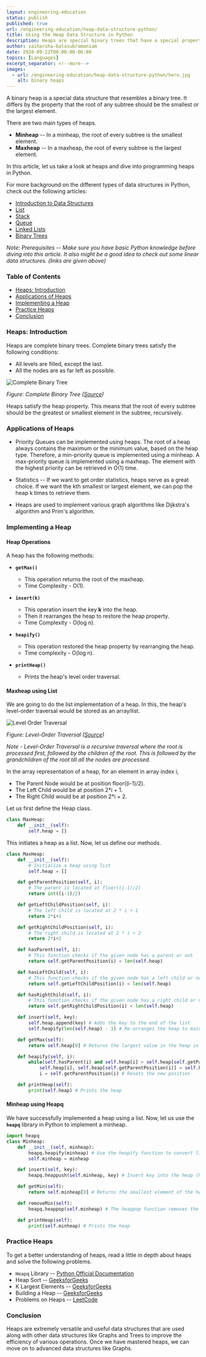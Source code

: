 ```yaml
---
layout: engineering-education
status: publish
published: true
url: /engineering-education/heap-data-structure-python/
title: Using the Heap Data Structure in Python
description: Heaps are special binary trees that have a special property. The key present at the root node of every sub-tree must be the greatest or minimum among all the keys.
author: saiharsha-balasubramaniam
date: 2020-09-22T00:00:00-06:00
topics: [Languages]
excerpt_separator: <!--more-->
images:
  - url: /engineering-education/heap-data-structure-python/hero.jpg
    alt: binary heaps
---
```


A binary heap is a special data structure that resembles a binary tree. It differs by the property that the root of any subtree should be the smallest or the largest element.

<!--more-->

There are two main types of heaps.

- **Minheap** -- In a minheap, the root of every subtree is the smallest element.
- **Maxheap** -- In a maxheap, the root of every subtree is the largest element.

In this article, let us take a look at heaps and dive into programming heaps in Python.

For more background on the different types of data structures in Python, check out the following articles:

- [Introduction to Data Structures](/engineering-education/data-structures-python-part-1/)
- [List](/engineering-education/list-data-structure-python/)
- [Stack](/engineering-education/stack-data-structure-python/)
- [Queue](/engineering-education/queue-data-structure-python/)
- [Linked Lists](/engineering-education/linked-list-data-structure-python/)
- [Binary Trees](/engineering-education/binary-tree-data-structure-python/)

_Note: Prerequisites -- Make sure you have basic Python knowledge before diving into this article. It also might be a good idea to check out some linear data structures. (links are given above)_

### Table of Contents

- [Heaps: Introduction](#heaps:-introduction)
- [Applications of Heaps](#applications-of-heaps)
- [Implementing a Heap](#implementing-a-heap)
- [Practice Heaps](#practice-heaps)
- [Conclusion](#conclusion)

### Heaps: Introduction

Heaps are complete binary trees. Complete binary trees satisfy the following conditions:

- All levels are filled, except the last.
- All the nodes are as far left as possible.

![Complete Binary Tree](/engineering-education/heap-data-structure-python/complete-binary-tree.png)

_Figure: Complete Binary Tree ([Source](https://www.andrew.cmu.edu/course/15-121/lectures/Trees/trees.html))_

Heaps satisfy the heap property. This means that the root of every subtree should be the greatest or smallest element in the subtree, recursively.

### Applications of Heaps

- Priority Queues can be implemented using heaps. The root of a heap always contains the maximum or the minimum value, based on the heap type. Therefore, a min-priority queue is implemented using a minheap. A max-priority queue is implemented using a maxheap. The element with the highest priority can be retrieved in O(1) time.

- Statistics -- If we want to get order statistics, heaps serve as a great choice. If we want the kth smallest or largest element, we can pop the heap k times to retrieve them.

- Heaps are used to implement various graph algorithms like Dijkstra's algorithm and Prim's algorithm.

### Implementing a Heap

#### Heap Operations

A heap has the following methods:

- **`getMax()`**

  - This operation returns the root of the maxheap.
  - Time Complexity - O(1).

- **`insert(k)`**

  - This operation insert the key **k** into the heap.
  - Then it rearranges the heap to restore the heap property.
  - Time Complexity - O(log n).

- **`heapify()`**

  - This operation restored the heap property by rearranging the heap.
  - Time complexity - O(log n).

- **`printHeap()`**

  - Prints the heap's level order traversal.

#### Maxheap using List

We are going to do the list implementation of a heap. In this, the heap's level-order traversal would be stored as an array/list.

![Level Order Traversal](/engineering-education/heap-data-structure-python/level-order-traversal.png)

_Figure: Level-Order Traversal ([Source](https://www.quora.com/What-is-level-order-traversal-in-a-binary-tree))_

_Note - Level-Order Traversal is a recursive traversal where the root is processed first, followed by the children of the root. This is followed by the grandchildren of the root till all the nodes are processed._

In the array representation of a heap, for an element in array index i,

- The Parent Node would be at position floor((i-1)/2).
- The Left Child would be at position 2\*i + 1.
- The Right Child would be at position 2\*i + 2.

Let us first define the Heap class.

```python
class MaxHeap:
    def __init__(self):
        self.heap = []
```

This initiates a heap as a list. Now, let us define our methods.

```python
class MaxHeap:
    def __init__(self):
        # Initialize a heap using list
        self.heap = []

    def getParentPosition(self, i):
        # The parent is located at floor((i-1)/2)
        return int((i-1)/2)

    def getLeftChildPosition(self, i):
        # The left child is located at 2 * i + 1
        return 2*i+1

    def getRightChildPosition(self, i):
        # The right child is located at 2 * i + 2
        return 2*i+2

    def hasParent(self, i):
        # This function checks if the given node has a parent or not
        return self.getParentPosition(i) < len(self.heap)

    def hasLeftChild(self, i):
        # This function checks if the given node has a left child or not
        return self.getLeftChildPosition(i) < len(self.heap)

    def hasRightChild(self, i):
        # This function checks if the given node has a right child or not
        return self.getRightChildPosition(i) < len(self.heap)

    def insert(self, key):
        self.heap.append(key) # Adds the key to the end of the list
        self.heapify(len(self.heap) - 1) # Re-arranges the heap to maintain the heap property

    def getMax(self):
        return self.heap[0] # Returns the largest value in the heap in O(1) time.

    def heapify(self, i):
        while(self.hasParent(i) and self.heap[i] > self.heap[self.getParentPosition(i)]): # Loops until it reaches a leaf node
            self.heap[i], self.heap[self.getParentPosition(i)] = self.heap[self.getParentPosition(i)], self.heap[i] # Swap the values
            i = self.getParentPosition(i) # Resets the new position

    def printHeap(self):
        print(self.heap) # Prints the heap
```

#### Minheap using Heapq

We have successfully implemented a heap using a list. Now, let us use the **`heapq`** library in Python to implement a minheap.

```python
import heapq
class Minheap:
    def __init__(self, minheap):
        heapq.heapify(minheap) # Use the heapify function to convert list to a heap
        self.minheap = minheap

    def insert(self, key):
        heapq.heappush(self.minheap, key) # Insert key into the heap (heapq automatically maintains the heap property)

    def getMin(self):
        return self.minheap[0] # Returns the smallest element of the heap in O(1) time

    def removeMin(self):
        heapq.heappop(self.minheap) # The heappop function removes the smallest element in the heap

    def printHeap(self):
        print(self.minheap) # Prints the heap
```

### Practice Heaps

To get a better understanding of heaps, read a little in depth about heaps and solve the following problems.

- `Heapq` Library -- [Python Official Documentation](https://docs.python.org/3/library/heapq.html)
- Heap Sort -- [GeeksforGeeks](https://www.geeksforgeeks.org/heap-sort/)
- K Largest Elements -- [GeeksforGeeks](https://www.geeksforgeeks.org/k-largestor-smallest-elements-in-an-array/)
- Building a Heap -- [GeeksforGeeks](https://www.geeksforgeeks.org/time-complexity-of-building-a-heap/)
- Problems on Heaps -- [LeetCode](https://leetcode.com/tag/heap/)

### Conclusion

Heaps are extremely versatile and useful data structures that are used along with other data structures like Graphs and Trees to improve the efficiency of various operations. Once we have mastered heaps, we can move on to advanced data structures like Graphs.

